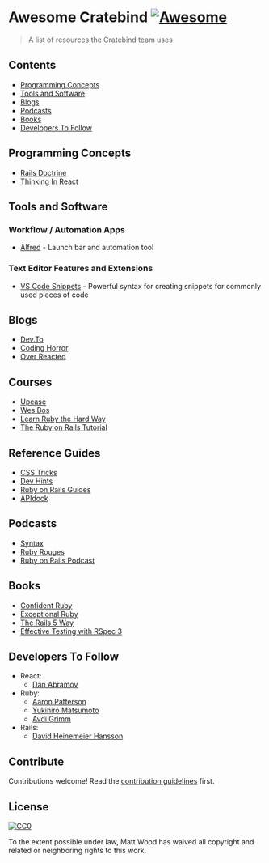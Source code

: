 # Awesome Cratebind [![Awesome](https://awesome.re/badge.svg)](https://awesome.re)

> A list of resources the Cratebind team uses


## Contents

- [Programming Concepts](#programming-concepts)
- [Tools and Software](#tools-and-software)
- [Blogs](#blogs)
- [Podcasts](#podcasts)
- [Books](#books)
- [Developers To Follow](#developers-to-follow)

## Programming Concepts
- [Rails Doctrine](https://rubyonrails.org/doctrine/)
- [Thinking In React](https://reactjs.org/docs/thinking-in-react.html)

## Tools and Software

### Workflow / Automation Apps
- [Alfred](https://www.alfredapp.com/) - Launch bar and automation tool

### Text Editor Features and Extensions
- [VS Code Snippets](https://code.visualstudio.com/docs/editor/userdefinedsnippets) - Powerful syntax for creating snippets for commonly used pieces of code

## Blogs
- [Dev.To](https://dev.to/)
- [Coding Horror](https://blog.codinghorror.com/)
- [Over Reacted](https://overreacted.io/)

## Courses
- [Upcase](https://thoughtbot.com/upcase/)
- [Wes Bos](https://wesbos.com/courses/)
- [Learn Ruby the Hard Way](https://learnrubythehardway.org/book/)
- [The Ruby on Rails Tutorial](https://www.railstutorial.org/book/frontmatter)

## Reference Guides
- [CSS Tricks](https://css-tricks.com/)
- [Dev Hints](https://devhints.io/)
- [Ruby on Rails Guides](https://guides.rubyonrails.org/)
- [APIdock](https://apidock.com/)

## Podcasts
- [Syntax](https://syntax.fm)
- [Ruby Rouges](https://devchat.tv/ruby-rogues/)
- [Ruby on Rails Podcast](http://5by5.tv/rubyonrails)

## Books
- [Confident Ruby](http://www.confidentruby.com/)
- [Exceptional Ruby](http://exceptionalruby.com/)
- [The Rails 5 Way](https://www.amazon.com/Rails-Way-Addison-Wesley-Professional-Ruby/dp/0134657675)
- [Effective Testing with RSpec 3](https://www.amazon.com/Effective-Testing-RSpec-Build-Confidence/dp/1680501984)


## Developers To Follow
- React:
  - [Dan Abramov](https://twitter.com/dan_abramov/)
- Ruby:
  - [Aaron Patterson](https://twitter.com/tenderlove)
  - [Yukihiro Matsumoto](https://twitter.com/yukihiro_matz)
  - [Avdi Grimm](https://twitter.com/avdi)
- Rails:
  - [David Heinemeier Hansson](https://twitter.com/dhh)

## Contribute

Contributions welcome! Read the [contribution guidelines](contributing.md) first.


## License

[![CC0](http://mirrors.creativecommons.org/presskit/buttons/88x31/svg/cc-zero.svg)](http://creativecommons.org/publicdomain/zero/1.0)

To the extent possible under law, Matt Wood has waived all copyright and
related or neighboring rights to this work.

